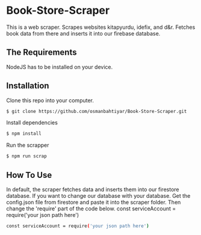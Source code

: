 # Book-Store-Scraper

This is a web scraper. Scrapes websites kitapyurdu, idefix, and d&r. Fetches book data from there and inserts it into our firebase database.

## The Requirements

<p>NodeJS has to be installed on your device.</p>

## Installation

Clone this repo into your computer.

```sh
$ git clone https://github.com/osmanbahtiyar/Book-Store-Scraper.git
```

Install dependencies

```sh
$ npm install
```

Run the scrapper

```sh
$ npm run scrap
```

## How To Use

In default, the scraper fetches data and inserts them into our firestore database. If you want to change our database with your database. Get the config.json file from firestore and paste it into the scraper folder. Then change the 'require' part of the code below.
const serviceAccount = require('your json path here')

```sh
const serviceAccount = require('your json path here')
```
